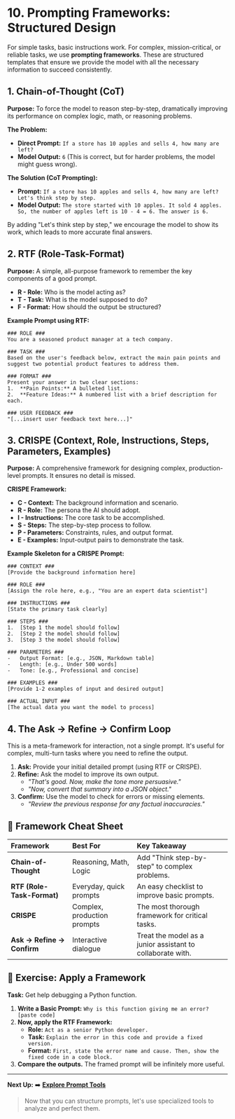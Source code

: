 # 10. Prompting Frameworks: Structured Design

For simple tasks, basic instructions work. For complex, mission-critical, or reliable tasks, we use **prompting frameworks**. These are structured templates that ensure we provide the model with all the necessary information to succeed consistently.

## 1. Chain-of-Thought (CoT)

**Purpose:** To force the model to reason step-by-step, dramatically improving its performance on complex logic, math, or reasoning problems.

**The Problem:**
*   **Direct Prompt:** `If a store has 10 apples and sells 4, how many are left?`
*   **Model Output:** `6` (This is correct, but for harder problems, the model might guess wrong).

**The Solution (CoT Prompting):**
*   **Prompt:** `If a store has 10 apples and sells 4, how many are left? Let's think step by step.`
*   **Model Output:** `The store started with 10 apples. It sold 4 apples. So, the number of apples left is 10 - 4 = 6. The answer is 6.`

By adding "Let's think step by step," we encourage the model to show its work, which leads to more accurate final answers.

## 2. RTF (Role-Task-Format)

**Purpose:** A simple, all-purpose framework to remember the key components of a good prompt.

*   **R - Role:** Who is the model acting as?
*   **T - Task:** What is the model supposed to do?
*   **F - Format:** How should the output be structured?

**Example Prompt using RTF:**
```
### ROLE ###
You are a seasoned product manager at a tech company.

### TASK ###
Based on the user's feedback below, extract the main pain points and suggest two potential product features to address them.

### FORMAT ###
Present your answer in two clear sections:
1.  **Pain Points:** A bulleted list.
2.  **Feature Ideas:** A numbered list with a brief description for each.

### USER FEEDBACK ###
"[...insert user feedback text here...]"
```

## 3. CRISPE (Context, Role, Instructions, Steps, Parameters, Examples)

**Purpose:** A comprehensive framework for designing complex, production-level prompts. It ensures no detail is missed.

**CRISPE Framework:**

*   **C - Context:** The background information and scenario.
*   **R - Role:** The persona the AI should adopt.
*   **I - Instructions:** The core task to be accomplished.
*   **S - Steps:** The step-by-step process to follow.
*   **P - Parameters:** Constraints, rules, and output format.
*   **E - Examples:** Input-output pairs to demonstrate the task.

**Example Skeleton for a CRISPE Prompt:**
```
### CONTEXT ###
[Provide the background information here]

### ROLE ###
[Assign the role here, e.g., "You are an expert data scientist"]

### INSTRUCTIONS ###
[State the primary task clearly]

### STEPS ###
1.  [Step 1 the model should follow]
2.  [Step 2 the model should follow]
3.  [Step 3 the model should follow]

### PARAMETERS ###
-   Output Format: [e.g., JSON, Markdown table]
-   Length: [e.g., Under 500 words]
-   Tone: [e.g., Professional and concise]

### EXAMPLES ###
[Provide 1-2 examples of input and desired output]

### ACTUAL INPUT ###
[The actual data you want the model to process]
```

## 4. The Ask -> Refine -> Confirm Loop

This is a meta-framework for interaction, not a single prompt. It's useful for complex, multi-turn tasks where you need to refine the output.

1.  **Ask:** Provide your initial detailed prompt (using RTF or CRISPE).
2.  **Refine:** Ask the model to improve its own output.
    *   *"That's good. Now, make the tone more persuasive."*
    *   *"Now, convert that summary into a JSON object."*
3.  **Confirm:** Use the model to check for errors or missing elements.
    *   *"Review the previous response for any factual inaccuracies."*

## 🧠 Framework Cheat Sheet

| Framework | Best For | Key Takeaway |
| :--- | :--- | :--- |
| **Chain-of-Thought** | Reasoning, Math, Logic | Add "Think step-by-step" to complex problems. |
| **RTF (Role-Task-Format)** | Everyday, quick prompts | An easy checklist to improve basic prompts. |
| **CRISPE** | Complex, production prompts | The most thorough framework for critical tasks. |
| **Ask -> Refine -> Confirm** | Interactive dialogue | Treat the model as a junior assistant to collaborate with. |

## 🧪 Exercise: Apply a Framework

**Task:** Get help debugging a Python function.

1.  **Write a Basic Prompt:** `Why is this function giving me an error? [paste code]`
2.  **Now, apply the RTF Framework:**
    *   **Role:** `Act as a senior Python developer.`
    *   **Task:** `Explain the error in this code and provide a fixed version.`
    *   **Format:** `First, state the error name and cause. Then, show the fixed code in a code block.`
3.  **Compare the outputs.** The framed prompt will be infinitely more useful.

---

**Next Up:** ➡️ **[Explore Prompt Tools](../11-prompt-tools/)**
> Now that you can structure prompts, let's use specialized tools to analyze and perfect them.